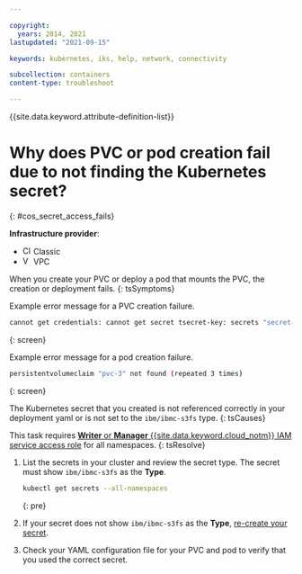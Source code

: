```yaml
---

copyright:
  years: 2014, 2021
lastupdated: "2021-09-15"

keywords: kubernetes, iks, help, network, connectivity

subcollection: containers
content-type: troubleshoot

---
```


{{site.data.keyword.attribute-definition-list}}  


# Why does PVC or pod creation fail due to not finding the Kubernetes secret?
{: #cos_secret_access_fails}

**Infrastructure provider**:
* <img src="../images/icon-classic.png" alt="Classic infrastructure provider icon" width="15" style="width:15px; border-style: none"/> Classic
* <img src="../images/icon-vpc.png" alt="VPC infrastructure provider icon" width="15" style="width:15px; border-style: none"/> VPC




When you create your PVC or deploy a pod that mounts the PVC, the creation or deployment fails.
{: tsSymptoms}

Example error message for a PVC creation failure.

```sh
cannot get credentials: cannot get secret tsecret-key: secrets "secret-key" not found
```
{: screen}

Example error message for a pod creation failure.

```sh
persistentvolumeclaim "pvc-3" not found (repeated 3 times)
```
{: screen}


The Kubernetes secret that you created is not referenced correctly in your deployment yaml or is not set to the `ibm/ibmc-s3fs` type.
{: tsCauses}


This task requires [**Writer** or **Manager** {{site.data.keyword.cloud_notm}} IAM service access role](/docs/containers?topic=containers-users#checking-perms) for all namespaces.
{: tsResolve}

1. List the secrets in your cluster and review the secret type. The secret must show `ibm/ibmc-s3fs` as the **Type**.

    ```sh
    kubectl get secrets --all-namespaces
    ```
    {: pre}

2. If your secret does not show `ibm/ibmc-s3fs` as the **Type**, [re-create your secret](/docs/containers?topic=containers-object_storage#create_cos_secret).

3. Check your YAML configuration file for your PVC and pod to verify that you used the correct secret.



